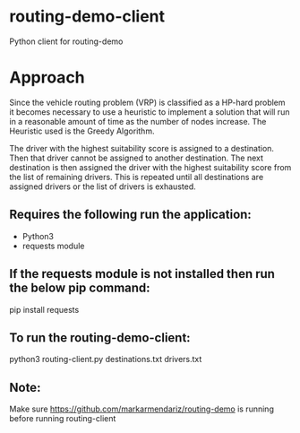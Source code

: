 # routing-demo-client
Python client for routing-demo

# Approach
Since the vehicle routing problem (VRP) is classified as a HP-hard problem it becomes necessary to use a heuristic
to implement a solution that will run in a reasonable amount of time as the number of nodes increase. The Heuristic used
is the Greedy Algorithm.

The driver with the highest suitability score is assigned to a destination. Then that driver cannot be assigned to another destination.
The next destination is then assigned the driver with the highest suitability score from the list of remaining drivers. This is
repeated until all destinations are assigned drivers or the list of drivers is exhausted.

## Requires the following run the application:
- Python3
- requests module

## If the requests module is not installed then run the below pip command:
pip install requests

## To run the routing-demo-client:
python3 routing-client.py destinations.txt drivers.txt

## Note:
Make sure https://github.com/markarmendariz/routing-demo is running before running routing-client


